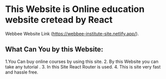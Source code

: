 # This Website is Online education website cretead by React 

Webbee Website Link  (https://webbee-institute-site.netlify.app/).

## What Can You by this Website:

1.You Can buy online courses by using this site.
2. By this Website you can take any tutorial .
3. In this Site React Router is used.
4. This is site very fast and hassle free.
